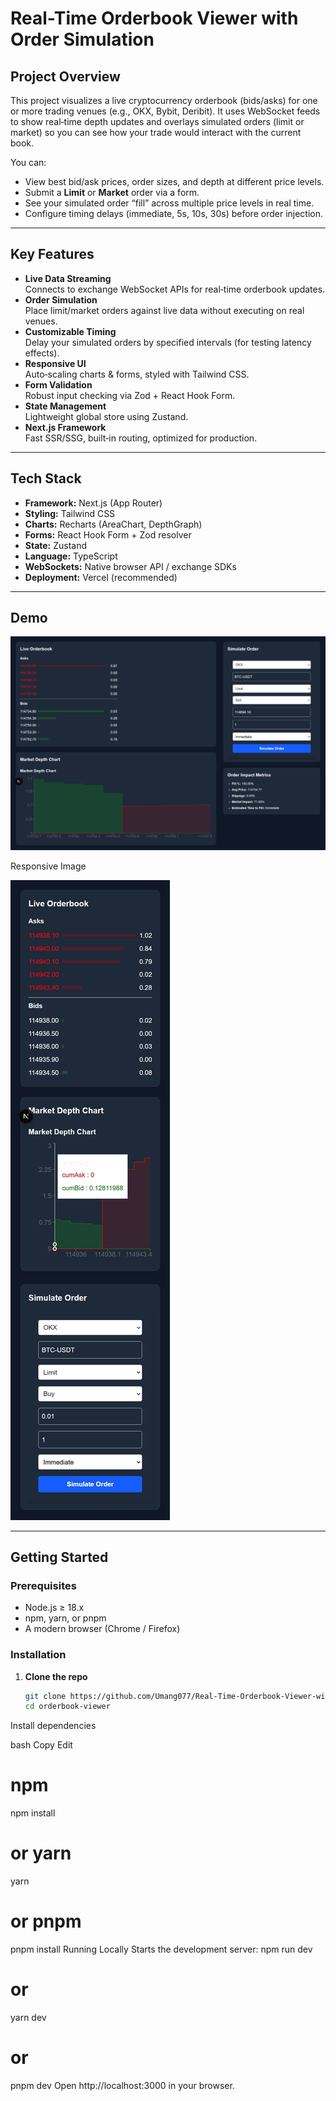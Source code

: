 # Real-Time Orderbook Viewer with Order Simulation


## Project Overview

This project visualizes a live cryptocurrency orderbook (bids/asks) for one or more trading venues (e.g., OKX, Bybit, Deribit). It uses WebSocket feeds to show real‐time depth updates and overlays simulated orders (limit or market) so you can see how your trade would interact with the current book.

You can:
- View best bid/ask prices, order sizes, and depth at different price levels.
- Submit a **Limit** or **Market** order via a form.
- See your simulated order “fill” across multiple price levels in real time.
- Configure timing delays (immediate, 5s, 10s, 30s) before order injection.

---

## Key Features

- **Live Data Streaming**  
  Connects to exchange WebSocket APIs for real‐time orderbook updates.
- **Order Simulation**  
  Place limit/market orders against live data without executing on real venues.
- **Customizable Timing**  
  Delay your simulated orders by specified intervals (for testing latency effects).
- **Responsive UI**  
  Auto‐scaling charts & forms, styled with Tailwind CSS.
- **Form Validation**  
  Robust input checking via Zod + React Hook Form.
- **State Management**  
  Lightweight global store using Zustand.
- **Next.js Framework**  
  Fast SSR/SSG, built‐in routing, optimized for production.

---

## Tech Stack

- **Framework:** Next.js (App Router)  
- **Styling:** Tailwind CSS  
- **Charts:** Recharts (AreaChart, DepthGraph)  
- **Forms:** React Hook Form + Zod resolver  
- **State:** Zustand  
- **Language:** TypeScript  
- **WebSockets:** Native browser API / exchange SDKs  
- **Deployment:** Vercel (recommended)

---

## Demo
![Orderbook Viewer Screenshot](src/app/orderbook.jpeg)

Responsive Image

![Orderbook Viewer Screenshot](src/app/orderbook1.jpeg)

---

## Getting Started

### Prerequisites

- Node.js ≥ 18.x  
- npm, yarn, or pnpm  
- A modern browser (Chrome / Firefox)

### Installation

1. **Clone the repo**

   ```bash
   git clone https://github.com/Umang077/Real-Time-Orderbook-Viewer-with-Order-Simulation.git
   cd orderbook-viewer
Install dependencies

bash
Copy
Edit
# npm
npm install

# or yarn
yarn

# or pnpm
pnpm install
Running Locally
Starts the development server:
npm run dev
# or
yarn dev
# or
pnpm dev
Open http://localhost:3000 in your browser.
